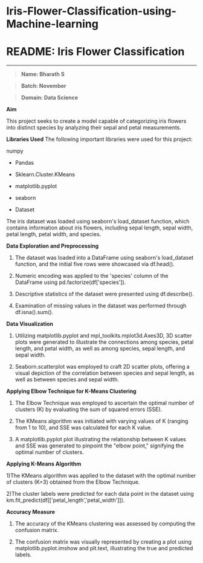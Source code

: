 # Iris-Flower-Classification-using-Machine-learning
# **README: Iris Flower Classification**

---



> **Name: Bharath S**

> **Batch: November**

> **Domain: Data Science**

**Aim**

This project seeks to create a model capable of categorizing iris flowers into distinct species by analyzing their sepal and petal measurements.

**Libraries Used**
The following important libraries were used for this project:

numpy

*   Pandas

*   Sklearn.Cluster.KMeans

*  matplotlib.pyplot
*  seaborn

*   Dataset

The iris dataset was loaded using seaborn's load_dataset function, which contains information about iris flowers, including sepal length, sepal width, petal length, petal width, and species.

**Data Exploration and Preprocessing**

1) The dataset was loaded into a DataFrame using seaborn's load_dataset function, and the initial five rows were showcased via df.head().

2) Numeric encoding was applied to the 'species' column of the DataFrame using pd.factorize(df['species']).

3) Descriptive statistics of the dataset were presented using df.describe().

4) Examination of missing values in the dataset was performed through df.isna().sum().

**Data Visualization**

1) Utilizing matplotlib.pyplot and mpl_toolkits.mplot3d.Axes3D, 3D scatter plots were generated to illustrate the connections among species, petal length, and petal width, as well as among species, sepal length, and sepal width.

2) Seaborn.scatterplot was employed to craft 2D scatter plots, offering a visual depiction of the correlation between species and sepal length, as well as between species and sepal width.

**Applying Elbow Technique for K-Means Clustering**

1) The Elbow Technique was employed to ascertain the optimal number of clusters (K) by evaluating the sum of squared errors (SSE).

2) The KMeans algorithm was initiated with varying values of K (ranging from 1 to 10), and SSE was calculated for each K value.

3) A matplotlib.pyplot plot illustrating the relationship between K values and SSE was generated to pinpoint the "elbow point," signifying the optimal number of clusters.
   
**Applying K-Means Algorithm**

1)The KMeans algorithm was applied to the dataset with the optimal number of clusters (K=3) obtained from the Elbow Technique.

2)The cluster labels were predicted for each data point in the dataset using km.fit_predict(df[['petal_length','petal_width']]).

**Accuracy Measure**

1) The accuracy of the KMeans clustering was assessed by computing the confusion matrix.

2) The confusion matrix was visually represented by creating a plot using matplotlib.pyplot.imshow and plt.text, illustrating the true and predicted labels.
